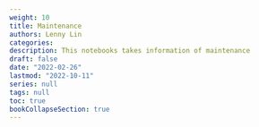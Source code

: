 ```yaml
---
weight: 10
title: Maintenance
authors: Lenny Lin
categories: 
description: This notebooks takes information of maintenance
draft: false
date: "2022-02-26"
lastmod: "2022-10-11"
series: null
tags: null
toc: true
bookCollapseSection: true
---
```


